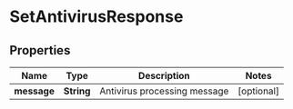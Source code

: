 

# SetAntivirusResponse


## Properties

| Name | Type | Description | Notes |
|------------ | ------------- | ------------- | -------------|
|**message** | **String** | Antivirus processing message |  [optional] |



